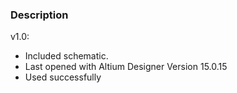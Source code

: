 ### Description

v1.0:
- Included schematic.
- Last opened with Altium Designer Version 15.0.15
- Used successfully